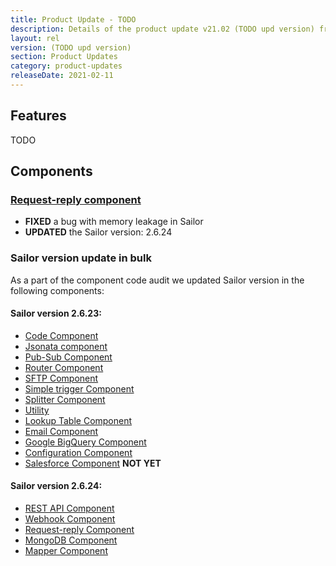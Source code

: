 ```yaml
---
title: Product Update - TODO
description: Details of the product update v21.02 (TODO upd version) from 11th of February 2021.
layout: rel
version: (TODO upd version)
section: Product Updates
category: product-updates
releaseDate: 2021-02-11
---
```


## Features

TODO 

## Components

### [Request-reply component](/components/request-reply/)

*   **FIXED** a bug with memory leakage in Sailor
*   **UPDATED** the Sailor version: 2.6.24

### Sailor version update in bulk

As a part of the component code audit we updated Sailor version in the following components:

#### Sailor version 2.6.23:
*   [Code Component](/components/code/)
*   [Jsonata component](/components/jsonata/)
*   [Pub-Sub Component](/components/pub-sub/)
*   [Router Component](/components/router/)
*   [SFTP Component](/components/sftp/)
*   [Simple trigger Component](/components/splitter/)
*   [Splitter Component](/components/google-pubsub/)
*   [Utility](/components/utility/)
*   [Lookup Table Component](/components/lookup-table/)
*   [Email Component](/components/email/)
*   [Google BigQuery Component](/components/google-bigquery/)
*   [Configuration Component](/components/configuration/)
*   [Salesforce Component](/components/salesforce/) **NOT YET**

#### Sailor version 2.6.24:
*   [REST API Component](/components/rest-api/)
*   [Webhook Component](/components/webhook/)
*   [Request-reply Component](/components/request-reply/)
*   [MongoDB Component](/components/mongodb/)
*   [Mapper Component](/components/mapper/)

